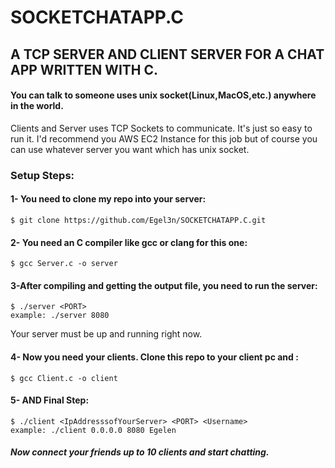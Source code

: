 # SOCKETCHATAPP.C
## A TCP SERVER AND CLIENT SERVER FOR A CHAT APP WRITTEN WITH C.



#### You can talk to someone uses unix socket(Linux,MacOS,etc.) anywhere in the world.
Clients and Server uses TCP Sockets to communicate. It's just so easy to run it.
I'd recommend you AWS EC2 Instance for this job but of course you can use whatever server you want which has unix socket.

### Setup Steps:

#### 1- You need to clone my repo into your server:
```
$ git clone https://github.com/Egel3n/SOCKETCHATAPP.C.git
```
#### 2- You need an C compiler like gcc or clang for this one:
```
$ gcc Server.c -o server 
```
#### 3-After compiling and getting the output file, you need to run the server:
```
$ ./server <PORT>
example: ./server 8080
```
Your server must be up and running right now.

#### 4- Now you need your clients. Clone this repo to your client pc and :
```
$ gcc Client.c -o client
```
#### 5- AND Final Step:
```
$ ./client <IpAddresssofYourServer> <PORT> <Username>
example: ./client 0.0.0.0 8080 Egelen
```

##### Now connect your friends up to 10 clients and start chatting.
